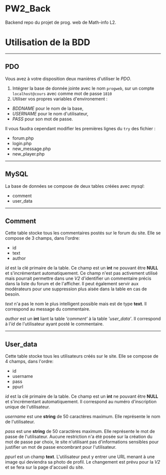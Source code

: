 # PW2_Back

Backend repo du projet de prog. web de Math-info L2.

# Utilisation de la BDD
---
## PDO

Vous avez à votre disposition deux manières d'utiliser le _PDO_.
 1. Intégrer la base de donnée jointe avec le nom `progweb`, sur un compte `localhost@cours` avec comme mot de passe `1810`
 2. Utiliser vos propres variables d'environement :
  * _BDDNAME_ pour le nom de la base,
  * _USERNAME_ pour le nom d'utilisateur,
  * _PASS_ pour son mot de passe.

 Il vous faudra cependant modifier les premières lignes du `try` des fichier :
 * forum.php
 * login.php
 * new_message.php
 * new_player.php

---
## MySQL

La base de données se compose de deux tables créées avec _mysql_:
 * comment
 * user_data
---
## Comment
Cette table stocke tous les commentaires postés sur le forum du site. Elle se compose de 3 champs, dans l'ordre:
 * id
 * text
 * author

_id_ est la clé primaire de la table. Ce champ est un __int__ ne pouvant être __NULL__ et s'incrémentant automatiquement.
Ce champ n'est pas activement utilisé mais pourrait permettre dans une _V2_ d'identifier un commentaire précis dans la liste du forum
et de l'afficher. Il peut également servir aux modérateurs pour une suppression plus aisée dans la table en cas de besoin.

_text_ n'a pas le nom le plus intelligent possible mais est de type __text__. Il correspond au message du commentaire.

_author_ est un __int__ liant la table _'comment'_ à la table _'user_data'_. Il correspond à l'_id_ de l'utilisateur ayant posté le commentaire.

---
## User_data
Cette table stocke tous les utilisateurs créés sur le site. Elle se compose de 4 champs, dans l'ordre:
 * id
 * username
 * pass
 * ppurl

_id_ est la clé primaire de la table. Ce champ est un __int__ ne pouvant être __NULL__ et s'incrémentant automatiquement.
Il correspond au numéro d'inscription unique de l'utilisateur.

_username_ est une __string__ de 50 caractères maximum. Elle représente le nom de l'utilisateur.

_pass_ est une __string__ de 50 caractères maximum. Elle représente le mot de passe de l'utilisateur. Aucune restriction n'a été posée sur la création du mot de passe par choix, le site n'utilisant pas d'informations sensibles pour justifier un mot de passe encombrant pour l'utilisateur.

_ppurl_ est un champ __text__. L'utilisateur peut y entrer une URL menant à une image qui deviendra sa photo de profil. Le changement est prévu pour la _V2_ et se fera sur la page d'accueil du site.
